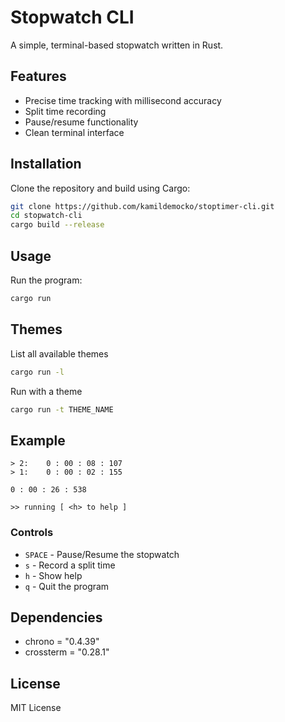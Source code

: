 # Stopwatch CLI

A simple, terminal-based stopwatch written in Rust.

## Features

- Precise time tracking with millisecond accuracy
- Split time recording
- Pause/resume functionality
- Clean terminal interface

## Installation

Clone the repository and build using Cargo:

```bash
git clone https://github.com/kamildemocko/stoptimer-cli.git
cd stopwatch-cli
cargo build --release
```

## Usage

Run the program:

```bash
cargo run
```

## Themes

List all available themes

```bash
cargo run -l
```

Run with a theme

```bash
cargo run -t THEME_NAME
```

## Example

```
> 2:    0 : 00 : 08 : 107
> 1:    0 : 00 : 02 : 155

0 : 00 : 26 : 538

>> running [ <h> to help ]
```

### Controls

- `SPACE` - Pause/Resume the stopwatch
- `s` - Record a split time
- `h` - Show help
- `q` - Quit the program

## Dependencies

- chrono = "0.4.39"
- crossterm = "0.28.1"

## License

MIT License